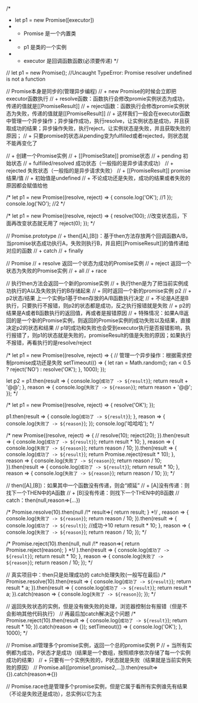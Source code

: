 /*
 * let p1 = new Promise([executor])
 *   + Promise 是一个内置类
 *   + p1 是类的一个实例
 *   + executor 是回调函数函数(必须要传递)
 */

// let p1 = new Promise(); //Uncaught TypeError: Promise resolver undefined is not a function

// Promise本身是同步的(管理异步编程)
//   + new Promise的时候会立即把executor函数执行
//     + resolve函数：函数执行会修改promie实例状态为成功，传递的值就是[[PromiseResult]]
//     + reject函数：函数执行会修改promie实例状态为失败，传递的值就是[[PromiseResult]]
//     + 这样我们一般会在executor函数中管理一个异步操作；异步操作成功，执行resolve，让实例状态是成功，并且获取成功的结果；异步操作失败，执行reject，让实例状态是失败，并且获取失败的原因；
//     + 只要promise的状态从pending变为fulfilled或者rejected，则状态就不能再变化了

//   + 创建一个Promise实例
//     + [[PromiseState]] promise状态
//         + pending 初始状态
//         + fulfilled/resolved 成功状态（一般指的是异步请求成功）
//         + rejected 失败状态（一般指的是异步请求失败）
//     + [[PromiseResult]] promise结果/值
//         + 初始值是undefined
//         + 不论成功还是失败，成功的结果或者失败的原因都会赋值给他

/* let p1 = new Promise((resolve, reject) => {
    console.log('OK'); //1
});
console.log('NO'); //2 */

/* let p1 = new Promise((resolve, reject) => {
    resolve(100); //改变状态后，下面再改变状态就无用了
    reject(0);
}); */

// Promise.prototype
//   + then([A],[B])：基于then方法存放两个回调函数A/B，当promise状态成功执行A，失败则执行B，并且把[[PromiseResult]]的值传递给对应的函数
//   + catch
//   + finally

// Promise 
//   + resolve 返回一个状态为成功的Promise实例
//   + reject 返回一个状态为失败的Promise实例
//   + all
//   + race

// 执行then方法会返回一个新的promise实例
//   + 执行then是为了把当前实例成功执行的A以及失败执行的B存储起来
//   + 同时返回一个新的promise实例 p2
//     + p2状态/结果 上一个实例p1基于then存放的A/B函数执行决定
//       + 不论是A还是B执行，只要执行不报错，则p2的状态都是成功，反之执行报错就是失败
//       + p2的结果是A或者B函数执行的返回值，再或者是报错原因
//     + 特殊情况：如果A/B返回的是一个新的Promise实例，则返回的Promise实例的成功失败以及结果，直接决定p2的状态和结果
// p1的成功和失败也会受到executor执行是否报错影响，执行报错了，则p1的状态就是失败的，promiseResult的值是失败的原因；如果执行不报错，再看执行的是resolve/reject

/* let p1 = new Promise((resolve, reject) => {
    // 管理一个异步操作：根据需求控制promise成功还是失败
    setTimeout(() => {
        let ran = Math.random();
        ran < 0.5 ? reject('NO') : resolve('OK');
    }, 1000);
});


let p2 = p1.then(result => {
    console.log(`成功了 -> ${result}`);
    return result + '@@';
}, reason => {
    console.log(`失败了 -> ${reason}`);
    return reason + '@@';
}); */

/* let p1 = new Promise((resolve, reject) => {
    resolve('OK');
});


p1.then(result => {
    console.log(`成功了 -> ${result}`);
}, reason => {
    console.log(`失败了 -> ${reason}`);
});
console.log('哈哈哈'); */

/* new Promise((resolve, reject) => {
    // resolve(10);
    reject(20);
}).then(result => {
    console.log(`成功了 -> ${result}`);
    return result * 10;
}, reason => {
    console.log(`失败了 -> ${reason}`);
    return reason / 10;
}).then(result => {
    console.log(`成功了 -> ${result}`);
    return Promise.reject(result * 10);
}, reason => {
    console.log(`失败了 -> ${reason}`);
    return reason / 10;
}).then(result => {
    console.log(`成功了 -> ${result}`);
    return result * 10;
}, reason => {
    console.log(`失败了 -> ${reason}`);
    return reason / 10;
}); */


// then([A],[B])：如果其中一个函数没有传递，则会“顺延”
//  + [A]没有传递：则找下一个THEN中的A函数
//  + [B]没有传递：则找下一个THEN中的B函数
// catch：then(null,reason=>{...})

/* Promise.resolve(10).then(null /!* result=>{ return result; } *!/ , reason => {
    console.log(`失败了 -> ${reason}`);
    return reason / 10;
}).then(result => {
    console.log(`成功了 -> ${result}`); //成功->10
    return result * 10;
}, reason => {
    console.log(`失败了 -> ${reason}`);
    return reason / 10;
}); */


/* Promise.reject(10).then(null, null /!* reason=>{ return Promise.reject(reason); } *!/ ).then(result => {
    console.log(`成功了 -> ${result}`);
    return result * 10;
}, reason => {
    console.log(`失败了 -> ${reason}`);
    return reason / 10;
}); */



// 真实项目中：then只是处理成功的  catch处理失败(一般写在最后)
/* Promise.resolve(10).then(result => {
    console.log(`成功了 -> ${result}`);
    return result * a;
}).then(result => {
    console.log(`成功了 -> ${result}`);
    return result * a;
}).catch(reason => {
    console.log(`失败了 -> ${reason}`);
}); */



// 返回失败状态的实例，但是没有做失败的处理，浏览器控制台有报错（但是不会影响其他代码执行）
// 再最后加catch解决这个问题
/* Promise.reject(10).then(result => {
    console.log(`成功了 -> ${result}`);
    return result * 10;
}).catch(reason => {});
setTimeout(() => {
    console.log('OK');
}, 1000); */

// Promise.all管理多个promise实例，返回一个总的promise实例 P 
//   + 当所有实例都为成功，P状态才是成功（结果是一个数组，按照顺序依次存储了每一个实例成功的结果）
//   + 只要有一个实例失败的，P状态就是失败（结果就是当前实例失败的原因）
// Promise.all([promise1,promise2,...]).then(result=>{}).catch(reason=>{})

// Promise.race也是管理多个promise实例，但是它属于看所有实例谁先有结果（不论是失败还是成功），总实例以它为主